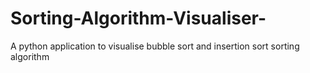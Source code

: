 # Sorting-Algorithm-Visualiser-
A python application to visualise bubble sort and insertion sort sorting algorithm 
